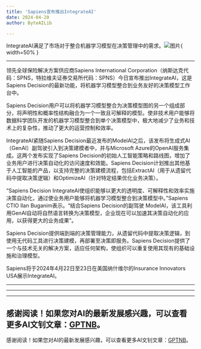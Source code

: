 ```yaml
---
title: 'Sapiens宣布推出IntegrateAI'
date: 2024-04-20
author: ByteAILib

---
```


IntegrateAI满足了市场对于整合机器学习模型在决策管理中的需求。![图片](https://ai-techpark.com/wp-content/uploads/2020/06/Buyer-Guide-500x281-1.jpg){ width=50% }

---
领先全球保险解决方案供应商Sapiens International Corporation（纳斯达克代码：SPNS，特拉维夫证券交易所代码：SPNS）今日宣布推出IntegrateAI，这是Sapiens Decision的最新功能，将机器学习模型整合到业务友好的决策模型工作台中。

Sapiens Decision用户可以将机器学习模型整合为决策模型图的另一个组成部分，将声明性和概率性结构融合为一个一致且可解释的模型。使非技术用户能够将数据科学团队开发的机器学习模型整合到单个决策模型中，极大地减少了业务和技术上的复杂性，推动了更大的运营控制和效率。

IntegrateAI紧随Sapiens Decision最近发布的ModelAI之后，该发布将生成式AI（GenAI）副驾驶引入到决策建模者中，并与Microsoft Azure的OpenAI服务集成。这两个发布实现了Sapiens Decision的初始人工智能策略和路线图，增加了业务用户进行决策自动化的访问速度和效能。Sapiens Decision计划推出其他基于人工智能的产品，以支持完整的决策建模流程，包括ExtractAI（用于从遗留代码中提取决策逻辑）和OptimizeAI（针对特定结果优化业务决策）。

“Sapiens Decision IntegrateAI使组织能够以更大的透明度、可解释性和效率实施决策自动化，通过使业务用户能够将机器学习模型整合到决策模型中。”Sapiens CTIO Ilan Buganim表示。“结合Sapiens Decision的副驾驶 ModelAI，该工具利用GenAI自动将自然语言转换为决策模型，企业现在可以加速其决策自动化的应用，以获得更大的业务成果”。

Sapiens Decision提供端到端的决策管理能力，从遗留代码中提取决策逻辑，到使用无代码工具进行决策建模，再部署至决策即服务。Sapiens Decision提供了一个与技术无关的解决方案，适应任何架构，使组织可以重复使用其现有的基础设施和治理模型。

Sapiens将于2024年4月22日至23日在美国纳什维尔的Insurance Innovators USA展示IntegrateAI。 

---
---

---
感谢阅读！如果您对AI的最新发展感兴趣，可以查看更多AI文钊文章：[GPTNB](https://gptnb.com)。
---
感谢阅读！如果您对AI的最新发展感兴趣，可以查看更多AI文钊文章：[GPTNB](https://gptnb.com)。